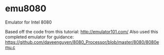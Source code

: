 # emu8080
Emulator for Intel 8080 

Based off the code from this tutorial: http://emulator101.com/
Also used this completed emulator for guidance: https://github.com/daveenguyen/8080_Processor/blob/master/8080/8080emu.c
